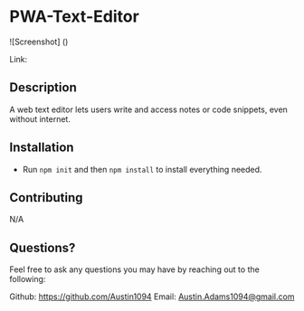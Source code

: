 # PWA-Text-Editor

![Screenshot] ()

Link:



## Description
A web text editor lets users write and access notes or code snippets, even without internet.

## Installation
- Run `npm init` and then `npm install` to install everything needed.

## Contributing
N/A

## Questions?
Feel free to ask any questions you may have by reaching out to the following:

Github: https://github.com/Austin1094
Email: Austin.Adams1094@gmail.com